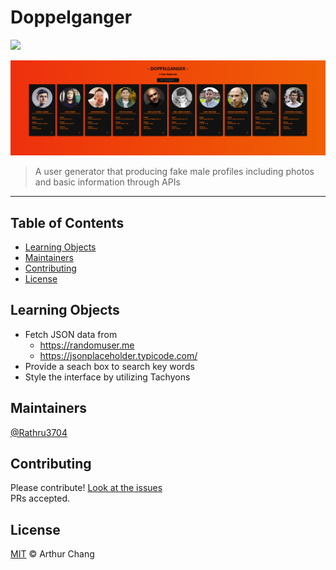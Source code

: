
# Doppelganger

![](https://img.shields.io/badge/language-React-61DBFB.svg)

![](./public/doppelganger_screenshot.png)

> A user generator that producing fake male profiles including photos and basic information through APIs

---

## Table of Contents

- [Learning Objects](#learning-objects)
- [Maintainers](#maintainers)
- [Contributing](#contributing)
- [License](#license)

## Learning Objects
* Fetch JSON data from
    * https://randomuser.me
    * https://jsonplaceholder.typicode.com/
* Provide a seach box to search key words
* Style the interface by utilizing Tachyons

## Maintainers

[@Rathru3704](https://github.com/Rathru3704)

## Contributing

Please contribute! [Look at the issues](https://github.com/Rathru3704/issues)<br />
PRs accepted.

## License

[MIT](LICENSE) © Arthur Chang